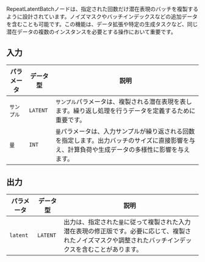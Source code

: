 
RepeatLatentBatchノードは、指定された回数だけ潜在表現のバッチを複製するように設計されています。ノイズマスクやバッチインデックスなどの追加データを含むことも可能です。この機能は、データ拡張や特定の生成タスクなど、同じ潜在データの複数のインスタンスを必要とする操作において重要です。

## 入力

| パラメータ | データ型 | 説明 |
|-----------|-------------|-------------|
| `サンプル` | `LATENT`    | `サンプル`パラメータは、複製される潜在表現を表します。繰り返し処理を行うデータを定義するために重要です。 |
| `量`  | `INT`       | `量`パラメータは、入力サンプルが繰り返される回数を指定します。出力バッチのサイズに直接影響を与え、計算負荷や生成データの多様性に影響を与えます。 |

## 出力

| パラメータ | データ型 | 説明 |
|-----------|-------------|-------------|
| `latent`  | `LATENT`    | 出力は、指定された`量`に従って複製された入力潜在表現の修正版です。必要に応じて、複製されたノイズマスクや調整されたバッチインデックスを含むことがあります。 |
